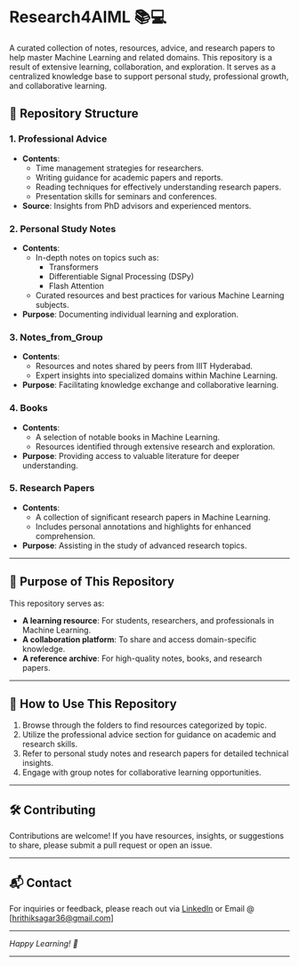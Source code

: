 # Research4AIML 📚💻

A curated collection of notes, resources, advice, and research papers to help master Machine Learning and related domains. This repository is a result of extensive learning, collaboration, and exploration. It serves as a centralized knowledge base to support personal study, professional growth, and collaborative learning.


## 📂 Repository Structure

### 1. **Professional Advice**
   - **Contents**:
     - Time management strategies for researchers.
     - Writing guidance for academic papers and reports.
     - Reading techniques for effectively understanding research papers.
     - Presentation skills for seminars and conferences.
   - **Source**: Insights from PhD advisors and experienced mentors.

### 2. **Personal Study Notes**
   - **Contents**:
     - In-depth notes on topics such as:
       - Transformers
       - Differentiable Signal Processing (DSPy)
       - Flash Attention
     - Curated resources and best practices for various Machine Learning subjects.
   - **Purpose**: Documenting individual learning and exploration.

### 3. **Notes_from_Group**
   - **Contents**:
     - Resources and notes shared by peers from IIIT Hyderabad.
     - Expert insights into specialized domains within Machine Learning.
   - **Purpose**: Facilitating knowledge exchange and collaborative learning.

### 4. **Books**
   - **Contents**:
     - A selection of notable books in Machine Learning.
     - Resources identified through extensive research and exploration.
   - **Purpose**: Providing access to valuable literature for deeper understanding.

### 5. **Research Papers**
   - **Contents**:
     - A collection of significant research papers in Machine Learning.
     - Includes personal annotations and highlights for enhanced comprehension.
   - **Purpose**: Assisting in the study of advanced research topics.

---

## 🎯 Purpose of This Repository

This repository serves as:

- **A learning resource**: For students, researchers, and professionals in Machine Learning.
- **A collaboration platform**: To share and access domain-specific knowledge.
- **A reference archive**: For high-quality notes, books, and research papers.

---

## 🌟 How to Use This Repository

1. Browse through the folders to find resources categorized by topic.
2. Utilize the professional advice section for guidance on academic and research skills.
3. Refer to personal study notes and research papers for detailed technical insights.
4. Engage with group notes for collaborative learning opportunities.

---

## 🛠️ Contributing

Contributions are welcome! If you have resources, insights, or suggestions to share, please submit a pull request or open an issue.

---

## 📬 Contact

For inquiries or feedback, please reach out via [LinkedIn](https://www.linkedin.com/in/hrithiksagar) or Email @ [hrithiksagar36@gmail.com] 

---

*Happy Learning! 🚀*

---
